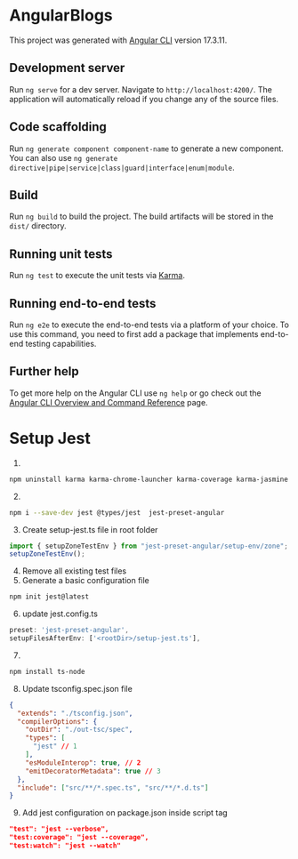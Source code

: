 # AngularBlogs

This project was generated with [Angular CLI](https://github.com/angular/angular-cli) version 17.3.11.

## Development server

Run `ng serve` for a dev server. Navigate to `http://localhost:4200/`. The application will automatically reload if you change any of the source files.

## Code scaffolding

Run `ng generate component component-name` to generate a new component. You can also use `ng generate directive|pipe|service|class|guard|interface|enum|module`.

## Build

Run `ng build` to build the project. The build artifacts will be stored in the `dist/` directory.

## Running unit tests

Run `ng test` to execute the unit tests via [Karma](https://karma-runner.github.io).

## Running end-to-end tests

Run `ng e2e` to execute the end-to-end tests via a platform of your choice. To use this command, you need to first add a package that implements end-to-end testing capabilities.

## Further help

To get more help on the Angular CLI use `ng help` or go check out the [Angular CLI Overview and Command Reference](https://angular.io/cli) page.

# Setup Jest

1.

```bash
npm uninstall karma karma-chrome-launcher karma-coverage karma-jasmine karma-jasmine-html-reporter @types/jasmine jasmine-core
```

2.

```bash
npm i --save-dev jest @types/jest  jest-preset-angular
```

3. Create setup-jest.ts file in root folder

```typescript
import { setupZoneTestEnv } from "jest-preset-angular/setup-env/zone";
setupZoneTestEnv();
```

4. Remove all existing test files
5. Generate a basic configuration file

```bash
npm init jest@latest
```

6. update jest.config.ts

```typescript
preset: 'jest-preset-angular',
setupFilesAfterEnv: ['<rootDir>/setup-jest.ts'],
```

7.

```bash
npm install ts-node
```

8. Update tsconfig.spec.json file

```json
{
  "extends": "./tsconfig.json",
  "compilerOptions": {
    "outDir": "./out-tsc/spec",
    "types": [
      "jest" // 1
    ],
    "esModuleInterop": true, // 2
    "emitDecoratorMetadata": true // 3
  },
  "include": ["src/**/*.spec.ts", "src/**/*.d.ts"]
}
```

9. Add jest configuration on package.json inside script tag

```json
"test": "jest --verbose",
"test:coverage": "jest --coverage",
"test:watch": "jest --watch"
```

